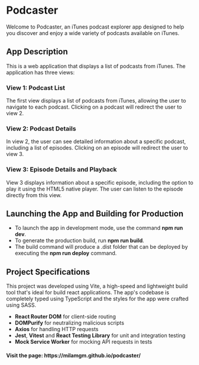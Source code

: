 # Podcaster

Welcome to Podcaster, an iTunes podcast explorer app designed to help you discover and enjoy a wide variety of podcasts available on iTunes.

<h2>App Description</h2>
This is a web application that displays a list of podcasts from iTunes. The application has three views:

<h3>View 1: Podcast List</h3>
The first view displays a list of podcasts from iTunes, allowing the user to navigate to each podcast. Clicking on a podcast will redirect the user to view 2.

<h3>View 2: Podcast Details</h3>
In view 2, the user can see detailed information about a specific podcast, including a list of episodes. Clicking on an episode will redirect the user to view 3.

<h3>View 3: Episode Details and Playback</h3>
View 3 displays information about a specific episode, including the option to play it using the HTML5 native player. The user can listen to the episode directly from this view.

<h2>Launching the App and Building for Production</h2>
<ul>
  <li>To launch the app in development mode, use the command <b>npm run dev</b>.</li>
  <li>To generate the production build, run <b>npm run build</b>.</li>
  <li>The build command will produce a .dist folder that can be deployed by executing the <b>npm run deploy</b> command.</li>
</ul>

<h2>Project Specifications</h2>
This project was developed using Vite, a high-speed and lightweight build tool that's ideal for build react applications. The app's codebase is completely typed using TypeScript and the styles for the app were crafted using SASS.

<ul>
  <li><strong>React Router DOM</strong> for client-side routing</li>
  <li><strong>DOMPurify</strong> for neutralizing malicious scripts</li>
  <li><strong>Axios</strong> for handling HTTP requests</li>
  <li><strong>Jest</strong>, <strong>Vitest</strong> and <strong>React Testing Library</strong> for unit and integration testing</li>
  <li><strong>Mock Service Worker</strong> for mocking API requests in tests</li>
</ul>


<h4><b>Visit the page: https://milamgm.github.io/podcaster/</b></h4>
